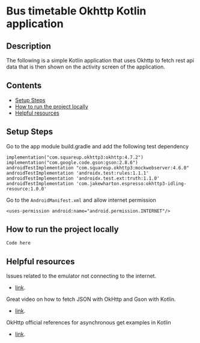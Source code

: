 # Bus timetable Okhttp Kotlin application

## Description

The following is a simple Kotlin application that uses Okhttp to fetch rest api data that is then shown on the activity screen of the application.

## Contents

- [Setup Steps](#setup-steps)
- [How to run the project locally](#how-to-run-the-project-locally)
- [Helpful resources](#helpful-resources)


## Setup Steps

Go to the app module build.gradle and add the following test dependency

```
implementation("com.squareup.okhttp3:okhttp:4.7.2")
implementation("com.google.code.gson:gson:2.8.6")
androidTestImplementation "com.squareup.okhttp3:mockwebserver:4.6.0"
androidTestImplementation 'androidx.test:rules:1.1.1'
androidTestImplementation 'androidx.test.ext:truth:1.1.0'
androidTestImplementation 'com.jakewharton.espresso:okhttp3-idling-resource:1.0.0'
```

Go to the `AndroidManifest.xml` and allow internet permission

```
<uses-permission android:name="android.permission.INTERNET"/>
```

## How to run the project locally

```
Code here
```

## Helpful resources

Issues related to the emulator not connecting to the internet.
- [link](https://stackoverflow.com/a/49332186).

Great video on how to fetch JSON with OkHttp and Gson with Kotlin.
- [link](https://www.youtube.com/watch?v=53BsyxwSBJk).

OkHttp official references for asynchronous get examples in Kotlin
- [link](https://square.github.io/okhttp/recipes/).


